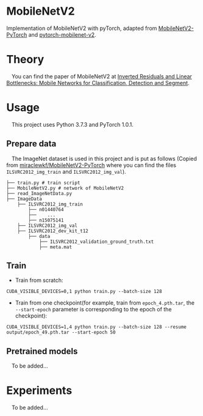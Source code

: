 # MobileNetV2
Implementation of MobileNetV2 with pyTorch, adapted from [MobileNetV2-PyTorch](https://github.com/miraclewkf/MobileNetV2-PyTorch) and [pytorch-mobilenet-v2](https://github.com/tonylins/pytorch-mobilenet-v2).
# Theory
&emsp;You can find the paper of MobileNetV2 at [Inverted Residuals and Linear Bottlenecks: Mobile Networks for Classification, Detection and Segment](https://arxiv.org/abs/1801.04381).

# Usage

&emsp;This project uses Python 3.7.3 and PyTorch 1.0.1.

## Prepare data

&emsp;The ImageNet dataset is used in this project and is put as follows (Copied from [miraclewkf/MobileNetV2-PyTorch](https://github.com/miraclewkf/MobileNetV2-PyTorch) where you can find the files `ILSVRC2012_img_train` and `ILSVRC2012_img_val`).

```
├── train.py # train script
├── MobileNetV2.py # network of MobileNetV2
├── read_ImageNetData.py
├── ImageData
	├── ILSVRC2012_img_train
		├── n01440764
		├──    ...
		├── n15075141
	├── ILSVRC2012_img_val
	├── ILSVRC2012_dev_kit_t12
		├── data
			├── ILSVRC2012_validation_ground_truth.txt
			├── meta.mat
```

## Train

* Train from scratch:

```
CUDA_VISIBLE_DEVICES=0,1 python train.py --batch-size 128
```

* Train from one checkpoint(for example, train from `epoch_4.pth.tar`, the `--start-epoch` parameter is corresponding to the epoch of the checkpoint):

```
CUDA_VISIBLE_DEVICES=1,4 python train.py --batch-size 128 --resume output/epoch_49.pth.tar --start-epoch 50
```

## Pretrained models

&emsp;To be added...

# Experiments

&emsp;To be added...
